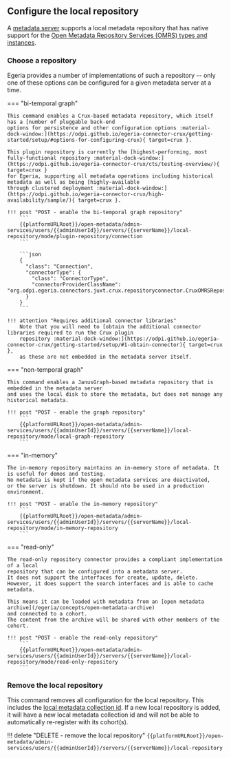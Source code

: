 <!-- SPDX-License-Identifier: CC-BY-4.0 -->
<!-- Copyright Contributors to the Egeria project. -->

## Configure the local repository

A [metadata server](/egeria/concepts/metadata-server) supports a local metadata repository that has
native support for the
[Open Metadata Repository Services (OMRS) types and instances](../../../repository-services/docs/metadata-meta-model.md).

### Choose a repository

Egeria provides a number of implementations of such a repository -- only one of these options
can be configured for a given metadata server at a time.

=== "bi-temporal graph"

    This command enables a Crux-based metadata repository, which itself has a [number of pluggable back-end
    options for persistence and other configuration options :material-dock-window:](https://odpi.github.io/egeria-connector-crux/getting-started/setup/#options-for-configuring-crux){ target=crux }.

    This plugin repository is currently the [highest-performing, most fully-functional repository :material-dock-window:](https://odpi.github.io/egeria-connector-crux/cts/testing-overview/){ target=crux }
    for Egeria, supporting all metadata operations including historical metadata as well as being [highly-available
    through clustered deployment :material-dock-window:](https://odpi.github.io/egeria-connector-crux/high-availability/sample/){ target=crux }.

    !!! post "POST - enable the bi-temporal graph repository"
        ```
        {{platformURLRoot}}/open-metadata/admin-services/users/{{adminUserId}}/servers/{{serverName}}/local-repository/mode/plugin-repository/connection
        ```

        ```json
        {
          "class": "Connection",
          "connectorType": {
            "class": "ConnectorType",
            "connectorProviderClassName": "org.odpi.egeria.connectors.juxt.crux.repositoryconnector.CruxOMRSRepositoryConnectorProvider"
          }
        }
        ```

    !!! attention "Requires additional connector libraries"
        Note that you will need to [obtain the additional connector libraries required to run the Crux plugin
        repository :material-dock-window:](https://odpi.github.io/egeria-connector-crux/getting-started/setup/#1-obtain-connector){ target=crux },
        as these are not embedded in the metadata server itself.

=== "non-temporal graph"

    This command enables a JanusGraph-based metadata repository that is embedded in the metadata server
    and uses the local disk to store the metadata, but does not manage any historical metadata.

    !!! post "POST - enable the graph repository"
        ```
        {{platformURLRoot}}/open-metadata/admin-services/users/{{adminUserId}}/servers/{{serverName}}/local-repository/mode/local-graph-repository
        ```

=== "in-memory"

    The in-memory repository maintains an in-memory store of metadata. It is useful for demos and testing.
    No metadata is kept if the open metadata services are deactivated,
    or the server is shutdown. It should nto be used in a production environment.

    !!! post "POST - enable the in-memory repository"
        ```
        {{platformURLRoot}}/open-metadata/admin-services/users/{{adminUserId}}/servers/{{serverName}}/local-repository/mode/in-memory-repository
        ```

=== "read-only"

    The read-only repository connector provides a compliant implementation of a local
    repository that can be configured into a metadata server.
    It does not support the interfaces for create, update, delete.
    However, it does support the search interfaces and is able to cache metadata.

    This means it can be loaded with metadata from an [open metadata archive](/egeria/concepts/open-metadata-archive)
    and connected to a cohort.
    The content from the archive will be shared with other members of the cohort.

    !!! post "POST - enable the read-only repository"
        ```
        {{platformURLRoot}}/open-metadata/admin-services/users/{{adminUserId}}/servers/{{serverName}}/local-repository/mode/read-only-repository
        ```

### Remove the local repository

This command removes all configuration for the local repository.
This includes the [local metadata collection id](/egeria/services/omrs/metdata-repositories/#metadata-collection-id).
If a new local repository is added, it will have a new local metadata collection id and will
not be able to automatically re-register with its cohort(s).

!!! delete "DELETE - remove the local repository"
    ```
    {{platformURLRoot}}/open-metadata/admin-services/users/{{adminUserId}}/servers/{{serverName}}/local-repository
    ```

